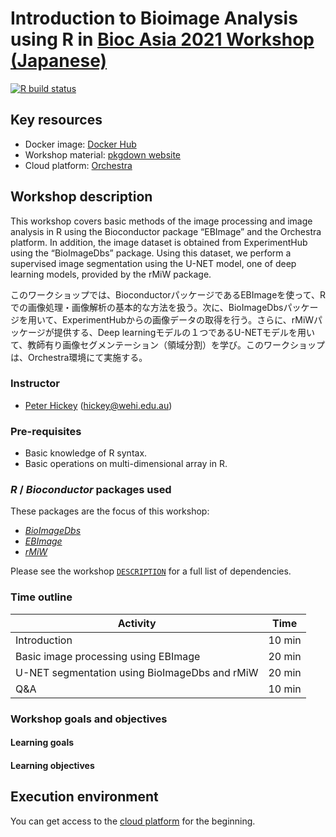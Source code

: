 # Introduction to Bioimage Analysis using R in [Bioc Asia 2021 Workshop (Japanese)](https://biocasia2021.bioconductor.org/workshops/)

[![R build
status](https://github.com/kumeS/biocasia2021-workshop-ja-image/.github/workflows/basic_checks.yaml/badge.svg)](https://github.com/kumeS/biocasia2021-workshop-ja-image/actions)

## Key resources

-   Docker image: [Docker
    Hub](https://hub.docker.com/repository/docker/skume/biocasia2021-workshop-ja-image)
-   Workshop material: [pkgdown
    website](https://kumes.github.io/biocasia2021-workshop-ja-image/)
-   Cloud platform: [Orchestra](http://app.orchestra.cancerdatasci.org/1)

## Workshop description

This workshop covers basic methods of the image processing and image analysis in R using the Bioconductor package “EBImage” and the Orchestra platform. In addition, the image dataset is obtained from ExperimentHub using the “BioImageDbs” package. Using this dataset, we perform a supervised image segmentation using the U-NET model, one of deep learning models, provided by the rMiW package.

このワークショップでは、BioconductorパッケージであるEBImageを使って、Rでの画像処理・画像解析の基本的な方法を扱う。次に、BioImageDbsパッケージを用いて、ExperimentHubからの画像データの取得を行う。さらに、rMiWパッケージが提供する、Deep learningモデルの１つであるU-NETモデルを用いて、教師有り画像セグメンテーション（領域分割）を学び。このワークショップは、Orchestra環境にて実施する。

### Instructor

-   [Peter Hickey](https://peterhickey.org/) (<hickey@wehi.edu.au>)

### Pre-requisites

- Basic knowledge of R syntax.
- Basic operations on multi-dimensional array in R.

### *R* / *Bioconductor* packages used

These packages are the focus of this workshop:

-   *[BioImageDbs](https://bioconductor.org/packages/release/data/experiment/html/BioImageDbs.html)*
-   *[EBImage](https://bioconductor.org/packages/release/bioc/html/EBImage.html)*
-   *[rMiW](https://github.com/kumeS/rMiW)*

Please see the workshop
[`DESCRIPTION`](https://github.com/kumeS/biocasia2021-workshop-ja-image/blob/master/DESCRIPTION)
for a full list of dependencies.

### Time outline

| Activity                                       | Time   |
|------------------------------------------------|--------|
| Introduction                                   | 10 min  |
| Basic image processing using EBImage           | 20 min |
| U-NET segmentation using BioImageDbs and rMiW  | 20 min  |
| Q&A                                            | 10 min |

### Workshop goals and objectives

#### Learning goals



#### Learning objectives



## Execution environment

You can get access to the [cloud platform](http://app.orchestra.cancerdatasci.org/1) for the beginning.



